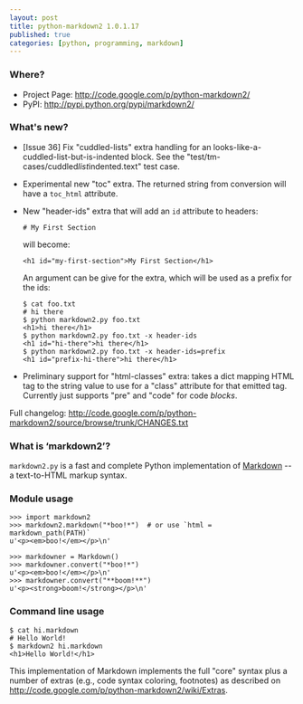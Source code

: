 ```yaml
---
layout: post
title: python-markdown2 1.0.1.17
published: true
categories: [python, programming, markdown]
---
```


<h3>Where?</h3>

<ul>
<li>Project Page: <a href="http://code.google.com/p/python-markdown2/">http://code.google.com/p/python-markdown2/</a></li>
<li>PyPI: <a href="http://pypi.python.org/pypi/markdown2/">http://pypi.python.org/pypi/markdown2/</a></li>
</ul>

<h3>What's new?</h3>

<ul>
<li><p>[Issue 36] Fix "cuddled-lists" extra handling for an
looks-like-a-cuddled-list-but-is-indented block. See the
"test/tm-cases/cuddled<em>list</em>indented.text" test case.</p></li>
<li><p>Experimental new "toc" extra. The returned string from conversion will have
a <code>toc_html</code> attribute.</p></li>
<li><p>New "header-ids" extra that will add an <code>id</code> attribute to headers:</p>

<pre><code># My First Section
</code></pre>

<p>will become:</p>

<pre><code>&lt;h1 id="my-first-section"&gt;My First Section&lt;/h1&gt;
</code></pre>

<p>An argument can be give for the extra, which will be used as a prefix for
the ids:</p>

<pre><code>$ cat foo.txt 
# hi there
$ python markdown2.py foo.txt 
&lt;h1&gt;hi there&lt;/h1&gt;
$ python markdown2.py foo.txt -x header-ids
&lt;h1 id="hi-there"&gt;hi there&lt;/h1&gt;
$ python markdown2.py foo.txt -x header-ids=prefix
&lt;h1 id="prefix-hi-there"&gt;hi there&lt;/h1&gt;
</code></pre></li>
<li><p>Preliminary support for "html-classes" extra: takes a dict mapping HTML tag
to the string value to use for a "class" attribute for that emitted tag.
Currently just supports "pre" and "code" for code <em>blocks</em>.</p></li>
</ul>

<p>Full changelog: <a href="http://code.google.com/p/python-markdown2/source/browse/trunk/CHANGES.txt">http://code.google.com/p/python-markdown2/source/browse/trunk/CHANGES.txt</a></p>

<h3>What is &#8216;markdown2&#8217;?</h3>

<p><code>markdown2.py</code> is a fast and complete Python implementation of
<a href="http://daringfireball.net/projects/markdown/">Markdown</a> -- a
text-to-HTML markup syntax.</p>

<h3>Module usage</h3>

<pre><code>&gt;&gt;&gt; import markdown2
&gt;&gt;&gt; markdown2.markdown("*boo!*")  # or use `html = markdown_path(PATH)`
u'&lt;p&gt;&lt;em&gt;boo!&lt;/em&gt;&lt;/p&gt;\n'

&gt;&gt;&gt; markdowner = Markdown()
&gt;&gt;&gt; markdowner.convert("*boo!*")
u'&lt;p&gt;&lt;em&gt;boo!&lt;/em&gt;&lt;/p&gt;\n'
&gt;&gt;&gt; markdowner.convert("**boom!**")
u'&lt;p&gt;&lt;strong&gt;boom!&lt;/strong&gt;&lt;/p&gt;\n'
</code></pre>

<h3>Command line usage</h3>

<pre><code>$ cat hi.markdown
# Hello World!
$ markdown2 hi.markdown
&lt;h1&gt;Hello World!&lt;/h1&gt;
</code></pre>

<p>This implementation of Markdown implements the full "core" syntax plus a
number of extras (e.g., code syntax coloring, footnotes) as described on
<a href="http://code.google.com/p/python-markdown2/wiki/Extras">http://code.google.com/p/python-markdown2/wiki/Extras</a>.</p>

